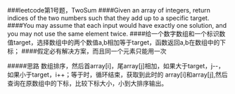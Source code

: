 ###leetcode第1号题，TwoSum
####Given an array of integers, return indices of the two numbers such that they add up to a specific target.
####You may assume that each input would have exactly one solution, and you may not use the same element twice.
####给一个数字数组和一个标识数值target，选择数组中的两个数值a,b相加等于target，函数返回a,b在数组中的下标；
####假定必有解决方案，而且同一个元素只能用一次

#####思路
数组排序，然后首array[i]，尾array[j]相加，如果大于target，j--，如果小于target，i++；等于时，循环结束，获取到此时的
array[i]和array[j],然后查询在原数组中的下标，比较下标大小，小到大排序输出。